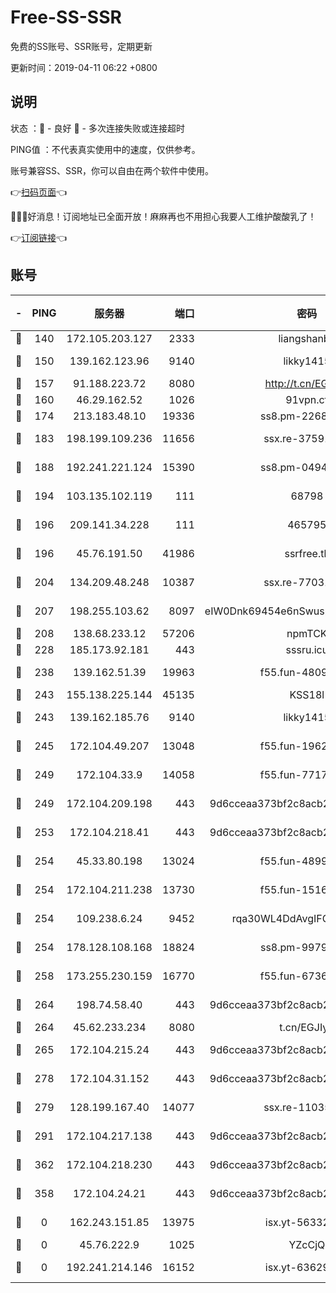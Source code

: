 # Free-SS-SSR

免费的SS账号、SSR账号，定期更新

更新时间：2019-04-11 06:22 +0800

## 说明

状态     ：🙂 - 良好 🙁 - 多次连接失败或连接超时

PING值   ：不代表真实使用中的速度，仅供参考。

账号兼容SS、SSR，你可以自由在两个软件中使用。

👉[扫码页面](https://liesauer.github.io/Free-SS-SSR/)👈

🎉🎉🎉好消息！订阅地址已全面开放！麻麻再也不用担心我要人工维护酸酸乳了！

👉[订阅链接](https://www.liesauer.net/yogurt/subscribe?ACCESS_TOKEN=DAYxR3mMaZAsaqUb)👈

## 账号

|-|PING|服务器|端口|密码|加密方式|区域|
|:----:|:----:|:-----:|-----:|:----:|:----:|:----:|
|🙂|140|172.105.203.127|2333|liangshanbo|chacha20|JP|
|🙂|150|139.162.123.96|9140|likky1415|aes-256-cfb|JP|
|🙂|157|91.188.223.72|8080|http://t.cn/EGJIyrl|rc4-md5|RU|
|🙂|160|46.29.162.52|1026|91vpn.cf|rc4-md5|RU|
|🙂|174|213.183.48.10|19336|ss8.pm-22686447|rc4-md5|RU|
|🙂|183|198.199.109.236|11656|ssx.re-37591110|aes-256-cfb|US|
|🙂|188|192.241.221.124|15390|ss8.pm-04947608|aes-256-cfb|US|
|🙂|194|103.135.102.119|111|68798|aes-256-cfb|HK|
|🙂|196|209.141.34.228|111|465795|aes-256-cfb|US|
|🙂|196|45.76.191.50|41986|ssrfree.tk|aes-256-cfb|SG|
|🙂|204|134.209.48.248|10387|ssx.re-77031461|aes-256-cfb|US|
|🙂|207|198.255.103.62|8097|eIW0Dnk69454e6nSwuspv9DmS201tQ0D|aes-256-cfb|US|
|🙂|208|138.68.233.12|57206|npmTCK|rc4-md5|US|
|🙂|228|185.173.92.181|443|sssru.icu|rc4-md5|RU|
|🙂|238|139.162.51.39|19963|f55.fun-48093966|aes-256-cfb|SG|
|🙂|243|155.138.225.144|45135|KSS18l|rc4-md5|US|
|🙂|243|139.162.185.76|9140|likky1415|aes-256-cfb|DE|
|🙂|245|172.104.49.207|13048|f55.fun-19621316|aes-256-cfb|SG|
|🙂|249|172.104.33.9|14058|f55.fun-77177224|aes-256-cfb|SG|
|🙂|249|172.104.209.198|443|9d6cceaa373bf2c8acb22e60b6a58be6|aes-256-cfb|US|
|🙂|253|172.104.218.41|443|9d6cceaa373bf2c8acb22e60b6a58be6|aes-256-cfb|US|
|🙂|254|45.33.80.198|13024|f55.fun-48999874|aes-256-cfb|US|
|🙂|254|172.104.211.238|13730|f55.fun-15169822|aes-256-cfb|US|
|🙂|254|109.238.6.24|9452|rqa30WL4DdAvgIFG6Fs3znzTa|aes-256-cfb|FR|
|🙂|254|178.128.108.168|18824|ss8.pm-99790285|aes-256-cfb|SG|
|🙂|258|173.255.230.159|16770|f55.fun-67367687|aes-256-cfb|US|
|🙂|264|198.74.58.40|443|9d6cceaa373bf2c8acb22e60b6a58be6|aes-256-cfb|US|
|🙂|264|45.62.233.234|8080|t.cn/EGJIyrl|rc4-md5|CA|
|🙂|265|172.104.215.24|443|9d6cceaa373bf2c8acb22e60b6a58be6|aes-256-cfb|US|
|🙂|278|172.104.31.152|443|9d6cceaa373bf2c8acb22e60b6a58be6|aes-256-cfb|US|
|🙂|279|128.199.167.40|14077|ssx.re-11035717|aes-256-cfb|SG|
|🙂|291|172.104.217.138|443|9d6cceaa373bf2c8acb22e60b6a58be6|aes-256-cfb|US|
|🙂|362|172.104.218.230|443|9d6cceaa373bf2c8acb22e60b6a58be6|aes-256-cfb|US|
|🙂|358|172.104.24.21|443|9d6cceaa373bf2c8acb22e60b6a58be6|aes-256-cfb|US|
|🙁|0|162.243.151.85|13975|isx.yt-56332103|aes-256-cfb|US|
|🙁|0|45.76.222.9|1025|YZcCjQ|rc4-md5|JP|
|🙁|0|192.241.214.146|16152|isx.yt-63629837|aes-256-cfb|US|
